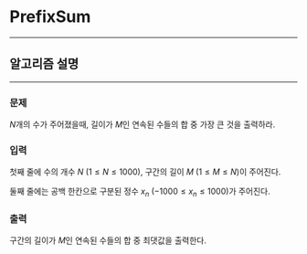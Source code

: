 # PrefixSum
---
## 알고리즘 설명

---
### 문제
$N$개의 수가 주어졌을때, 길이가 $M$인 연속된 수들의 합 중 가장 큰 것을 출력하라. 

### 입력
첫째 줄에 수의 개수 $N$ $(1 \leq N \leq 1000)$, 구간의 길이 $M$ $(1 \leq M \leq N)$이 주어진다.

둘째 줄에는 공백 한칸으로 구분된 정수 $x_n$ $(-1000 \leq x_n \leq 1000)$가 주어진다. 

### 출력
구간의 길이가 $M$인 연속된 수들의 합 중 최댓값을 출력한다. 
